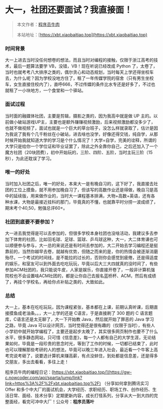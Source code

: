 # 大一，社团还要面试？我直接面！

> 本文作者：[程序员牛肉](https://github.com/luoye6)
>
> 本站地址：[https://xbt.xiaobaitiao.top](https://xbt.xiaobaitiao.top)

### 时间背景

大一上进去当时没任何想卷的想法，而且当时对编程的接触，仅限于浙江高考的技术，最后一题算法要学 VB，没错，VB！现在听说已经改成 Python 了，太卷了，当时也就考考八大排序之类的，偶尔贪心和动态规划，当时每天上学还得坐校车去，为什么呢？因为学校没地方住了，租了一年传媒学院的宿舍（只有男生坐校车，女生直接住校内了），直呼666，不过传媒的条件比水专还是好多了，不过也就租了一小块地方，一个食堂和一个驿站。



### 面试过程

当时面的融媒体社团，主要是剪辑，摄影之类的，因为我高中就是做 UP 主的。以前做小破站游戏UP主，主要也是额外赚赚视频激励，后来视频激励都没多少了，也就不做视频了，面试也就是一个巨大的草台班子，没怎么样就录取了，估计是因为我说了我有个几千粉丝在小破站，进去啥也没学，好像还得交钱，纯自学，从那时候开始我就知道大学的学习是个什么情况了！大学=自学，完美的诠释，所谓的大学只是给你一个学位证和毕业证罢了，除此之外全靠你自己，之后还加入了一个魔方社团（20块团费），初中开始玩的，三阶、四阶、五阶，当时主玩三阶（15秒），为此还耽误了学习。



### 唯一的好处

当时加入社团之后，唯一的好处，本来大一是有晚自习的，这下好了，我直接去社团的工位上摸鱼，就不用参加晚自习了，但该写的高数作业还是得做，晚自习是高中的延续版，用来做作业的，当时大一课程基本排满，大物+高数+英语，还有各种水课，大物是最接近挂科的那门，毕竟真的不懂，也就靠平时分捞一波成绩了，期末考个40,50，勉强总评60+。

### 社团到底要不要参加？

大一进去我觉得是可以去参加的，但很多学校本身社团也没啥活动，我建议多去参加下体育的社团，比如羽毛球、足球、篮球、乒乓球这种，大一，大二体育课也可以顺便参与参与，大一总的来说还是有时间去参加的，大二开始去学习编程还是挺靠前的，当然你越早去卷，就越有优势，但随之而来的是，你的热情会被逐渐消磨殆尽，一个考试的时间线，是不能拉的过长的，否则你会感觉到疲倦，还是得适度的娱乐，和室友可以到外面去吃吃玩玩，毕竟以后大三大四就真的没时间了，有些参加ACM社团的，我只能说牛皮，人家是娱乐，你直接开卷了，一般非计算机强院校也不会设置啥ACM社团的，都是让你自己去报名蓝桥杯、ACM，然后有成绩了，再挂个学校名，再给你点补贴之类的，大致如此。



### 总结

大一上，基本在吃吃玩玩，因为课程紧张，基本都在上课，前期认真听课，后期直接摸鱼成老油条。。，大一上学的还是 C语言，于是直接刷了 300 题的 C 语言题库，C语言还是太无聊了，大一下开始教  Java，然后就开始了罪恶的 Java 学习之路，毕竟 Java 可以设计网页，当时觉得还是很有趣的（仅限于当时），有些人小学初中就开始学编程了，主要还是起步太晚了，其实很多网页制作也要不了什么水平，很多静态网站，只可惜《信息差》，每一个人都有自己的大学生涯，无论结果如何，毕竟是一段珍贵的思念时光，等到了工作的时候，一切都已结束了，此时也可以理解那些考研的人的想法，毕竟可以晚三年进入社会，最近看一个牛客上高考完说考砸了，说要选计算机来赚高薪，有点没蚌住，到处都是信息差，还是得多交朋友，多出去看看，多往上走！



程序员牛肉的编程日记：[https://xbt.xiaobaitiao.top/](https://gw-c.nowcoder.com/api/sparta/jump/link?link=https%3A%2F%2Fxbt.xiaobaitiao.top%2F) （分享如何拿到腾讯实习 Offer 和多个中大厂的面试机会，大学经历、求职经历、职场工作、创作经历、生活日常、面经、技术分享）定期更新内容，成长打怪系列，分享从大一到大四的完整面经，看完可冲中大厂！公众号：**程序员落叶**

